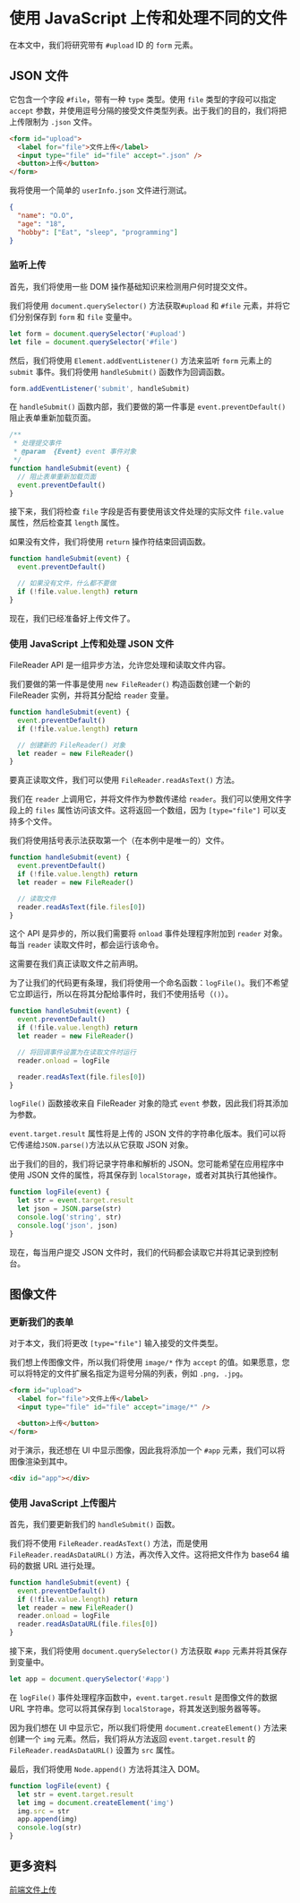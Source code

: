 # 使用 JavaScript 上传和处理不同的文件

在本文中，我们将研究带有 `#upload` ID 的 `form` 元素。

## JSON 文件

它包含一个字段 `#file`，带有一种 `type` 类型。使用 `file` 类型的字段可以指定 `accept` 参数，并使用逗号分隔的接受文件类型列表。出于我们的目的，我们将把上传限制为 `.json` 文件。

```html
<form id="upload">
  <label for="file">文件上传</label>
  <input type="file" id="file" accept=".json" />
  <button>上传</button>
</form>
```

我将使用一个简单的 `userInfo.json` 文件进行测试。

```json
{
  "name": "O.O",
  "age": "18",
  "hobby": ["Eat", "sleep", "programming"]
}
```

### 监听上传

首先，我们将使用一些 DOM 操作基础知识来检测用户何时提交文件。

我们将使用 `document.querySelector()` 方法获取`#upload` 和 `#file` 元素，并将它们分别保存到 `form` 和 `file` 变量中。

```js
let form = document.querySelector('#upload')
let file = document.querySelector('#file')
```

然后，我们将使用 `Element.addEventListener()` 方法来监听 `form` 元素上的 `submit` 事件。我们将使用 `handleSubmit()` 函数作为回调函数。

```js
form.addEventListener('submit', handleSubmit)
```

在 `handleSubmit()` 函数内部，我们要做的第一件事是 `event.preventDefault()` 阻止表单重新加载页面。

```js
/**
 * 处理提交事件
 * @param  {Event} event 事件对象
 */
function handleSubmit(event) {
  // 阻止表单重新加载页面
  event.preventDefault()
}
```

接下来，我们将检查 `file` 字段是否有要使用该文件处理的实际文件 `file.value` 属性，然后检查其 `length` 属性。

如果没有文件，我们将使用 `return` 操作符结束回调函数。

```js
function handleSubmit(event) {
  event.preventDefault()

  // 如果没有文件，什么都不要做
  if (!file.value.length) return
}
```

现在，我们已经准备好上传文件了。

### 使用 JavaScript 上传和处理 JSON 文件

FileReader API 是一组异步方法，允许您处理和读取文件内容。

我们要做的第一件事是使用 `new FileReader()` 构造函数创建一个新的 FileReader 实例，并将其分配给 `reader` 变量。

```js
function handleSubmit(event) {
  event.preventDefault()
  if (!file.value.length) return

  // 创建新的 FileReader() 对象
  let reader = new FileReader()
}
```

要真正读取文件，我们可以使用 `FileReader.readAsText()` 方法。

我们在 `reader` 上调用它，并将文件作为参数传递给 `reader`。我们可以使用文件字段上的 `files` 属性访问该文件。这将返回一个数组，因为 `[type="file"]` 可以支持多个文件。

我们将使用括号表示法获取第一个（在本例中是唯一的）文件。

```js
function handleSubmit(event) {
  event.preventDefault()
  if (!file.value.length) return
  let reader = new FileReader()

  // 读取文件
  reader.readAsText(file.files[0])
}
```

这个 API 是异步的，所以我们需要将 `onload` 事件处理程序附加到 `reader` 对象。每当 `reader` 读取文件时，都会运行该命令。

这需要在我们真正读取文件之前声明。

为了让我们的代码更有条理，我们将使用一个命名函数：`logFile()`。我们不希望它立即运行，所以在将其分配给事件时，我们不使用括号（`()`）。

```js
function handleSubmit(event) {
  event.preventDefault()
  if (!file.value.length) return
  let reader = new FileReader()

  // 将回调事件设置为在读取文件时运行
  reader.onload = logFile

  reader.readAsText(file.files[0])
}
```

`logFile()` 函数接收来自 FileReader 对象的隐式 `event` 参数，因此我们将其添加为参数。

`event.target.result` 属性将是上传的 JSON 文件的字符串化版本。我们可以将它传递给`JSON.parse()`方法以从它获取 JSON 对象。

出于我们的目的，我们将记录字符串和解析的 JSON。您可能希望在应用程序中使用 JSON 文件的属性，将其保存到 `localStorage`，或者对其执行其他操作。

```js
function logFile(event) {
  let str = event.target.result
  let json = JSON.parse(str)
  console.log('string', str)
  console.log('json', json)
}
```

现在，每当用户提交 JSON 文件时，我们的代码都会读取它并将其记录到控制台。

## 图像文件

### 更新我们的表单

对于本文，我们将更改 `[type="file"]` 输入接受的文件类型。

我们想上传图像文件，所以我们将使用 `image/*` 作为 `accept` 的值。如果愿意，您可以将特定的文件扩展名指定为逗号分隔的列表，例如 `.png, .jpg`。

```html
<form id="upload">
  <label for="file">文件上传</label>
  <input type="file" id="file" accept="image/*" />

  <button>上传</button>
</form>
```

对于演示，我还想在 UI 中显示图像，因此我将添加一个 `#app` 元素，我们可以将图像渲染到其中。

```html
<div id="app"></div>
```

### 使用 JavaScript 上传图片

首先，我们要更新我们的 `handleSubmit()` 函数。

我们将不使用 `FileReader.readAsText()` 方法，而是使用 `FileReader.readAsDataURL()` 方法，再次传入文件。这将把文件作为 base64 编码的数据 URL 进行处理。

```js
function handleSubmit(event) {
  event.preventDefault()
  if (!file.value.length) return
  let reader = new FileReader()
  reader.onload = logFile
  reader.readAsDataURL(file.files[0])
}
```

接下来，我们将使用 `document.querySelector()` 方法获取 `#app` 元素并将其保存到变量中。

```js
let app = document.querySelector('#app')
```

在 `logFile()` 事件处理程序函数中，`event.target.result` 是图像文件的数据 URL 字符串。您可以将其保存到 `localStorage`，将其发送到服务器等等。

因为我们想在 UI 中显示它，所以我们将使用 `document.createElement()` 方法来创建一个 `img` 元素。然后，我们将从方法返回 `event.target.result` 的 `FileReader.readAsDataURL()` 设置为 `src` 属性。

最后，我们将使用 `Node.append()` 方法将其注入 DOM。

```js
function logFile(event) {
  let str = event.target.result
  let img = document.createElement('img')
  img.src = str
  app.append(img)
  console.log(str)
}
```

## 更多资料

[前端文件上传](https://github.com/lio-zero/blog/blob/master/JavaScript/%E5%89%8D%E7%AB%AF%E6%96%87%E4%BB%B6%E4%B8%8A%E4%BC%A0.md)
